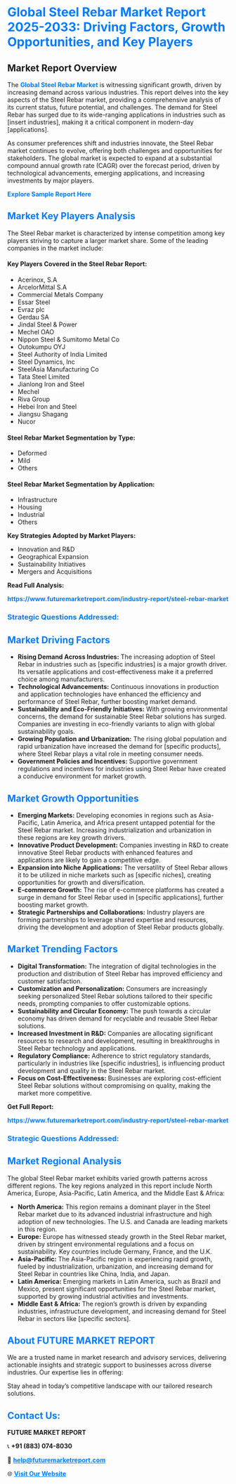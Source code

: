 <h1 style="color: #007BFF;">Global Steel Rebar Market Report 2025-2033: Driving Factors, Growth Opportunities, and Key Players</h1>

<section id="overview">
<h2>Market Report Overview</h2>
<p>The <a href="https://www.futuremarketreport.com/industry-report/steel-rebar-market" style="color: #007BFF; text-decoration: none;"><strong>Global Steel Rebar Market</strong></a> is witnessing significant growth, driven by increasing demand across various industries. This report delves into the key aspects of the Steel Rebar market, providing a comprehensive analysis of its current status, future potential, and challenges. The demand for Steel Rebar has surged due to its wide-ranging applications in industries such as [insert industries], making it a critical component in modern-day [applications].</p>
<p>As consumer preferences shift and industries innovate, the Steel Rebar market continues to evolve, offering both challenges and opportunities for stakeholders. The global market is expected to expand at a substantial compound annual growth rate (CAGR) over the forecast period, driven by technological advancements, emerging applications, and increasing investments by major players.</p>
</section>

<section id="overview">
<p><a href="https://www.futuremarketreport.com/request-sample/reportId=102483" style="color: #007BFF; text-decoration: none;"><strong>Explore Sample Report Here</strong></a></p>
</section>

<section id="key-players">
<h2 style="color: #007BFF;">Market Key Players Analysis</h2>
<p>The Steel Rebar market is characterized by intense competition among key players striving to capture a larger market share. Some of the leading companies in the market include:</p>
<h4>Key Players Covered in the Steel Rebar Report:</h4>
<ul><li>Acerinox, S.A</li><li>ArcelorMittal S.A</li><li>Commercial Metals Company</li><li>Essar Steel</li><li>Evraz plc</li><li>Gerdau SA</li><li>Jindal Steel &amp; Power</li><li>Mechel OAO</li><li>Nippon Steel &amp; Sumitomo Metal Co</li><li>Outokumpu OYJ</li><li>Steel Authority of India Limited</li><li>Steel Dynamics, Inc</li><li>SteelAsia Manufacturing Co</li><li>Tata Steel Limited</li><li>Jianlong Iron and Steel</li><li>Mechel</li><li>Riva Group</li><li>Hebei Iron and Steel</li><li>Jiangsu Shagang</li><li>Nucor</li></ul>
<h4>Steel Rebar Market Segmentation by Type:</h4>
<ul><li>Deformed</li><li>Mild</li><li>Others</li></ul>

<h4>Steel Rebar Market Segmentation by Application:</h4>
<ul><li>Infrastructure</li><li>Housing</li><li>Industrial</li><li>Others</li></ul>
<p><strong>Key Strategies Adopted by Market Players:</strong></p>
<ul>
<li>Innovation and R&D</li>
<li>Geographical Expansion</li>
<li>Sustainability Initiatives</li>
<li>Mergers and Acquisitions</li>
</ul>
</section>

<section>
<p><strong>Read Full Analysis: </strong></p><a href="https://www.futuremarketreport.com/industry-report/steel-rebar-market" style="color: #007BFF; text-decoration: none;"><strong>https://www.futuremarketreport.com/industry-report/steel-rebar-market</strong></a>
<h3 style="color: #007BFF;">Strategic Questions Addressed:</h3>
</section>

<section id="driving-factors">
<h2 style="color: #007BFF;">Market Driving Factors</h2>
<ul>
<li><strong>Rising Demand Across Industries:</strong> The increasing adoption of Steel Rebar in industries such as [specific industries] is a major growth driver. Its versatile applications and cost-effectiveness make it a preferred choice among manufacturers.</li>
<li><strong>Technological Advancements:</strong> Continuous innovations in production and application technologies have enhanced the efficiency and performance of Steel Rebar, further boosting market demand.</li>
<li><strong>Sustainability and Eco-Friendly Initiatives:</strong> With growing environmental concerns, the demand for sustainable Steel Rebar solutions has surged. Companies are investing in eco-friendly variants to align with global sustainability goals.</li>
<li><strong>Growing Population and Urbanization:</strong> The rising global population and rapid urbanization have increased the demand for [specific products], where Steel Rebar plays a vital role in meeting consumer needs.</li>
<li><strong>Government Policies and Incentives:</strong> Supportive government regulations and incentives for industries using Steel Rebar have created a conducive environment for market growth.</li>
</ul>
</section>

<section id="growth-opportunities">
<h2 style="color: #007BFF;">Market Growth Opportunities</h2>
<ul>
<li><strong>Emerging Markets:</strong> Developing economies in regions such as Asia-Pacific, Latin America, and Africa present untapped potential for the Steel Rebar market. Increasing industrialization and urbanization in these regions are key growth drivers.</li>
<li><strong>Innovative Product Development:</strong> Companies investing in R&D to create innovative Steel Rebar products with enhanced features and applications are likely to gain a competitive edge.</li>
<li><strong>Expansion into Niche Applications:</strong> The versatility of Steel Rebar allows it to be utilized in niche markets such as [specific niches], creating opportunities for growth and diversification.</li>
<li><strong>E-commerce Growth:</strong> The rise of e-commerce platforms has created a surge in demand for Steel Rebar used in [specific applications], further boosting market growth.</li>
<li><strong>Strategic Partnerships and Collaborations:</strong> Industry players are forming partnerships to leverage shared expertise and resources, driving the development and adoption of Steel Rebar products globally.</li>
</ul>
</section>

<section id="trending-factors">
<h2 style="color: #007BFF;">Market Trending Factors</h2>
<ul>
<li><strong>Digital Transformation:</strong> The integration of digital technologies in the production and distribution of Steel Rebar has improved efficiency and customer satisfaction.</li>
<li><strong>Customization and Personalization:</strong> Consumers are increasingly seeking personalized Steel Rebar solutions tailored to their specific needs, prompting companies to offer customizable options.</li>
<li><strong>Sustainability and Circular Economy:</strong> The push towards a circular economy has driven demand for recyclable and reusable Steel Rebar solutions.</li>
<li><strong>Increased Investment in R&D:</strong> Companies are allocating significant resources to research and development, resulting in breakthroughs in Steel Rebar technology and applications.</li>
<li><strong>Regulatory Compliance:</strong> Adherence to strict regulatory standards, particularly in industries like [specific industries], is influencing product development and quality in the Steel Rebar market.</li>
<li><strong>Focus on Cost-Effectiveness:</strong> Businesses are exploring cost-efficient Steel Rebar solutions without compromising on quality, making the market more competitive.</li>
</ul>
</section>

<section>
<p><strong>Get Full Report: </strong></p><a href="https://www.futuremarketreport.com/industry-report/steel-rebar-market" style="color: #007BFF; text-decoration: none;"><strong>https://www.futuremarketreport.com/industry-report/steel-rebar-market</strong></a>
<h3 style="color: #007BFF;">Strategic Questions Addressed:</h3>
</section>


<section id="regional-analysis">
<h2 style="color: #007BFF;">Market Regional Analysis</h2>
<p>The global Steel Rebar market exhibits varied growth patterns across different regions. The key regions analyzed in this report include North America, Europe, Asia-Pacific, Latin America, and the Middle East & Africa:</p>
<ul>
<li><strong>North America:</strong> This region remains a dominant player in the Steel Rebar market due to its advanced industrial infrastructure and high adoption of new technologies. The U.S. and Canada are leading markets in this region.</li>
<li><strong>Europe:</strong> Europe has witnessed steady growth in the Steel Rebar market, driven by stringent environmental regulations and a focus on sustainability. Key countries include Germany, France, and the U.K.</li>
<li><strong>Asia-Pacific:</strong> The Asia-Pacific region is experiencing rapid growth, fueled by industrialization, urbanization, and increasing demand for Steel Rebar in countries like China, India, and Japan.</li>
<li><strong>Latin America:</strong> Emerging markets in Latin America, such as Brazil and Mexico, present significant opportunities for the Steel Rebar market, supported by growing industrial activities and investments.</li>
<li><strong>Middle East & Africa:</strong> The region’s growth is driven by expanding industries, infrastructure development, and increasing demand for Steel Rebar in sectors like [specific sectors].</li>
</ul>
</section>

<footer>
<h2 style="color: #007BFF;">About FUTURE MARKET REPORT</h2>
<p>We are a trusted name in market research and advisory services, delivering actionable insights and strategic support to businesses across diverse industries. Our expertise lies in offering:</p>

<p>Stay ahead in today’s competitive landscape with our tailored research solutions.</p>

<h2 style="color: #007BFF;">Contact Us:</h2>
<p><strong>FUTURE MARKET REPORT</strong></p>
<p>📞 <strong>+91 (883) 074-8030</strong></p>
<p>📧 <strong><a href="mailto:help@futuremarketreport.com" style="color: #007BFF;">help@futuremarketreport.com</a></strong></p>
<p>🌐 <strong><a href="https://www.futuremarketreport.com/" style="color: #007BFF;">Visit Our Website</a></strong></p>
</footer>